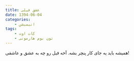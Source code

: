 ```yaml
---
title: عشق فیلی
date: 1394-06-04
categories:
    - انیمیشن
tags:
    - کات اوت
    - تون بوم هارمونی
---
```


همیشه باید یه جای کار پنچر بشه. آخه فیل رو چه به عشق و عاشقی!

<div id="15046263998874433"><script type="text/JavaScript" src="https://www.aparat.com/embed/VI5al?data[rnddiv]=15046263998874433&data[responsive]=yes"></script></div>
